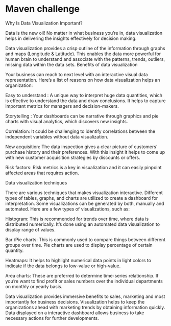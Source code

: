# Maven challenge
 
Why Is Data Visualization Important?


Data is the new oil! No matter in what business you’re in, data visualization helps in delivering the insights effectively for decision making.

Data visualization provides a crisp outline of the information through graphs and maps (Longitude & Latitude). This enables the data more powerful for human brain to understand and associate with the patterns, trends, outliers, missing data within the data sets.
Benefits of data visualization

Your business can reach to next level with an interactive visual data representation. Here’s a list of reasons on how data visualization helps an organization:

Easy to understand : A unique way to interpret huge data quantities, which is effective to understand the data and draw conclusions. It helps to capture important metrics for managers and decision-makers.

Storytelling : Your dashboards can be narrative through graphics and pie charts with visual analytics, which discovers new insights.

Correlation: It could be challenging to identify correlations between the independent variables without data visualization.

New acquisition: The data inspection gives a clear picture of customers’ purchase history and their preferences. With this insight it helps to come up with new customer acquisition strategies by discounts or offers.

Risk factors: Risk metrics is a key in visualization and it can easily pinpoint affected areas that requires action.

Data visualization techniques

There are various techniques that makes visualization interactive. Different types of tables, graphs, and charts are utilized to create a dashboard for interpretation. Some visualizations can be generated by both, manually and automated. Here are a few types of visualizations, such as:

Histogram: This is recommended for trends over time, where data is distributed numerically. It’s done using an automated data visualization to display range of values.

Bar /Pie charts: This is commonly used to compare things between different groups over time. Pie charts are used to display percentage of certain quantity.

Heatmaps: It helps to highlight numerical data points in light colors to indicate if the data belongs to low-value or high-value.

Area charts: These are preferred to determine time-series relationship. If you’re want to find profit or sales numbers over the individual departments on monthly or yearly basis.

Data visualization provides immersive benefits to sales, marketing and most importantly for business decisions. Visualization helps to keep the organizations ahead with marketing trends by obtaining information quickly. Data displayed on a interactive dashboard allows business to take necessary actions for further developments.
